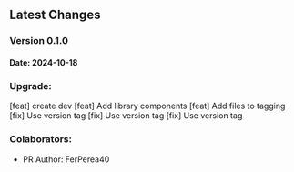 ## Latest Changes
 
### Version 0.1.0
#### Date: 2024-10-18
### Upgrade:         
[feat] create dev
[feat] Add library components
[feat] Add files to tagging
[fix] Use version tag
[fix] Use version tag
[fix] Use version tag
### Colaborators: 
- PR Author: FerPerea40
